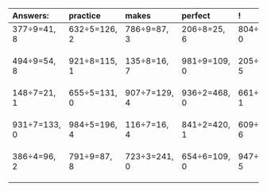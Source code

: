 | Answers: | practice | makes | perfect | ! |
| :--- | :--- | :--- | :--- | :--- |
| 377÷9=41, 8 | 632÷5=126, 2 | 786÷9=87, 3 | 206÷8=25, 6 | 804÷3=268, 0 | 
|   |   |   |   |   | 
|   |   |   |   |   | 
|   |   |   |   |   | 
| 494÷9=54, 8 | 921÷8=115, 1 | 135÷8=16, 7 | 981÷9=109, 0 | 205÷8=25, 5 | 
|   |   |   |   |   | 
|   |   |   |   |   | 
|   |   |   |   |   | 
| 148÷7=21, 1 | 655÷5=131, 0 | 907÷7=129, 4 | 936÷2=468, 0 | 661÷6=110, 1 | 
|   |   |   |   |   | 
|   |   |   |   |   | 
|   |   |   |   |   | 
| 931÷7=133, 0 | 984÷5=196, 4 | 116÷7=16, 4 | 841÷2=420, 1 | 609÷9=67, 6 | 
|   |   |   |   |   | 
|   |   |   |   |   | 
|   |   |   |   |   | 
| 386÷4=96, 2 | 791÷9=87, 8 | 723÷3=241, 0 | 654÷6=109, 0 | 947÷6=157, 5 | 
|   |   |   |   |   | 
|   |   |   |   |   | 
|   |   |   |   |   | 
